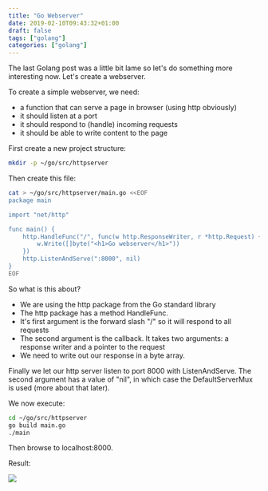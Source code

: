```yaml
---
title: "Go Webserver"
date: 2019-02-10T09:43:32+01:00
draft: false
tags: ["golang"]
categories: ["golang"]
---
```


The last Golang post was a little bit lame so let's do something more interesting now. Let's create a webserver.

To create a simple webserver, we need:

* a function that can serve a page in browser (using http obviously)
* it should listen at a port
* it should respond to (handle) incoming requests
* it should be able to write content to the page

First create a new project structure:

```sh
mkdir -p ~/go/src/httpserver
```
Then create this file:

```sh
cat > ~/go/src/httpserver/main.go <<EOF
package main

import "net/http"

func main() {
	http.HandleFunc("/", func(w http.ResponseWriter, r *http.Request) {
		w.Write([]byte("<h1>Go webserver</h1>"))
	})
	http.ListenAndServe(":8000", nil)
}
EOF
```

So what is this about?
* We are using the http package from the Go standard library
* The http package has a method HandleFunc.
* It's first argument is the forward slash "/" so it will respond to all requests
* The second argument is the callback. It takes two arguments: a response writer and a pointer to the request
* We need to write out our response in a byte array.

Finally we let our http server listen to port 8000 with ListenAndServe.
The second argument has a value of "nil", in which case the DefaultServerMux is used (more about that later).


We now execute:

```sh
cd ~/go/src/httpserver
go build main.go
./main
```

Then browse to localhost:8000.

Result:

![](/uploads/gowebserver.png)

